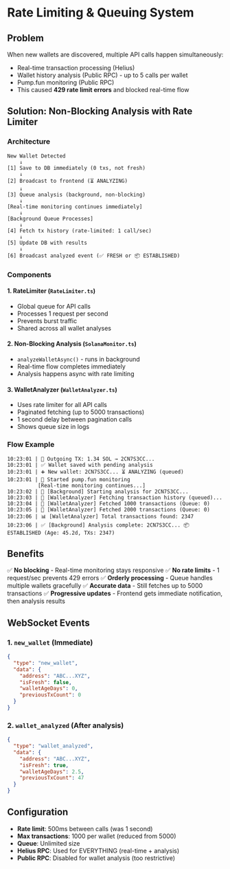 # Rate Limiting & Queuing System

## Problem
When new wallets are discovered, multiple API calls happen simultaneously:
- Real-time transaction processing (Helius)
- Wallet history analysis (Public RPC) - up to 5 calls per wallet
- Pump.fun monitoring (Public RPC)
- This caused **429 rate limit errors** and blocked real-time flow

## Solution: Non-Blocking Analysis with Rate Limiter

### Architecture

```
New Wallet Detected
    ↓
[1] Save to DB immediately (0 txs, not fresh)
    ↓
[2] Broadcast to frontend (⏳ ANALYZING)
    ↓
[3] Queue analysis (background, non-blocking)
    ↓
[Real-time monitoring continues immediately]
    ↓
[Background Queue Processes]
    ↓
[4] Fetch tx history (rate-limited: 1 call/sec)
    ↓
[5] Update DB with results
    ↓
[6] Broadcast analyzed event (✅ FRESH or 📦 ESTABLISHED)
```

### Components

#### 1. **RateLimiter** (`RateLimiter.ts`)
- Global queue for API calls
- Processes 1 request per second
- Prevents burst traffic
- Shared across all wallet analyses

#### 2. **Non-Blocking Analysis** (`SolanaMonitor.ts`)
- `analyzeWalletAsync()` - runs in background
- Real-time flow completes immediately
- Analysis happens async with rate limiting

#### 3. **WalletAnalyzer** (`WalletAnalyzer.ts`)
- Uses rate limiter for all API calls
- Paginated fetching (up to 5000 transactions)
- 1 second delay between pagination calls
- Shows queue size in logs

### Flow Example

```
10:23:01 | 🔔 Outgoing TX: 1.34 SOL → 2CN7S3CC...
10:23:01 | ✅ Wallet saved with pending analysis
10:23:01 | ➕ New wallet: 2CN7S3CC... ⏳ ANALYZING (queued)
10:23:01 | 🎯 Started pump.fun monitoring
          [Real-time monitoring continues...]
10:23:02 | 🔬 [Background] Starting analysis for 2CN7S3CC...
10:23:03 | 📡 [WalletAnalyzer] Fetching transaction history (queued)...
10:23:04 | 📡 [WalletAnalyzer] Fetched 1000 transactions (Queue: 0)
10:23:05 | 📡 [WalletAnalyzer] Fetched 2000 transactions (Queue: 0)
10:23:06 | 📊 [WalletAnalyzer] Total transactions found: 2347
10:23:06 | ✅ [Background] Analysis complete: 2CN7S3CC... 📦 ESTABLISHED (Age: 45.2d, TXs: 2347)
```

## Benefits

✅ **No blocking** - Real-time monitoring stays responsive
✅ **No rate limits** - 1 request/sec prevents 429 errors
✅ **Orderly processing** - Queue handles multiple wallets gracefully
✅ **Accurate data** - Still fetches up to 5000 transactions
✅ **Progressive updates** - Frontend gets immediate notification, then analysis results

## WebSocket Events

### 1. `new_wallet` (Immediate)
```json
{
  "type": "new_wallet",
  "data": {
    "address": "ABC...XYZ",
    "isFresh": false,
    "walletAgeDays": 0,
    "previousTxCount": 0
  }
}
```

### 2. `wallet_analyzed` (After analysis)
```json
{
  "type": "wallet_analyzed",
  "data": {
    "address": "ABC...XYZ",
    "isFresh": true,
    "walletAgeDays": 2.5,
    "previousTxCount": 47
  }
}
```

## Configuration

- **Rate limit**: 500ms between calls (was 1 second)
- **Max transactions**: 1000 per wallet (reduced from 5000)
- **Queue**: Unlimited size
- **Helius RPC**: Used for EVERYTHING (real-time + analysis)
- **Public RPC**: Disabled for wallet analysis (too restrictive)
